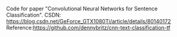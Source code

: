 Code for paper "Convolutional Neural Networks for Sentence Classification".
CSDN: https://blog.csdn.net/GeForce_GTX1080Ti/article/details/80140172
Reference:https://github.com/dennybritz/cnn-text-classification-tf
